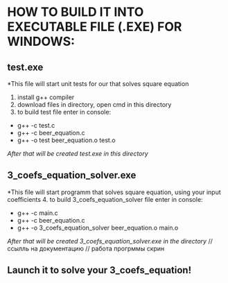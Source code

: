 # HOW TO BUILD IT INTO EXECUTABLE FILE (.EXE) FOR WINDOWS:
## test.exe
*This file will start unit tests for our that solves square equation
  1. install g++ compiler
  2. download files in directory, open cmd in this directory
  3. to build test file enter in console:

* g++ -c test.c
* g++ -c beer_equation.c
* g++ -o test beer_equation.o test.o


*After that will be created test.exe in this directory*
## 3_coefs_equation_solver.exe
*This file will start programm that solves square equation, using your input coefficients
  4. to build 3_coefs_equation_solver file enter in console:

* g++ -c main.c
* g++ -c beer_equation.c
* g++ -o 3_coefs_equation_solver beer_equation.o main.o


*After that will be created 3_coefs_equation_solver.exe in the directory*
// ссылль на документацию
// работа прогрммы скрин
## Launch it to solve your 3_coefs_equation!
